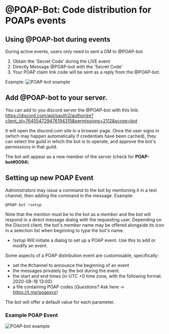 # @POAP-Bot: Code distribution for POAPs events

## Using @POAP-bot during events

During active events, users only need to sent a DM to @POAP-bot

1. Obtain the 'Secret Code' during the LIVE event
2. Directly Message @POAP-bot with the 'Secret Code'
3. Your POAP claim link code will be sent as a reply from the @POAP-bot.

Example:
![POAP-bot example](https://res.cloudinary.com/dbiqkiypz/image/upload/v1615833420/Screen_Shot_2021-03-15_at_15.35.22_iggkoj.png)

## Add @POAP-bot to your server.

You can add to you discord server the @POAP-bot with this link:
https://discord.com/api/oauth2/authorize?client_id=764554729476194315&permissions=2112&scope=bot

It will open the discord.com site in a browser page. Once the user signs in (which may happen automatically if credentials have been cached), they can select the guild in which the bot is to operate, and approve the bot's permissions in that guild.

The bot will appear as a new member of the server (check for __POAP-bot#0094__).

## Setting up new POAP Event

Administrators may issue a command to the bot by mentioning it in a text channel, then adding the command in the message. Example:

`@POAP-bot !setup`

Note that the _mention_ must be to the bot as a _member_ and the bot will respond in a direct message dialog with the requesting user. Depending on the Discord client, the bot's _member_ name may be offered alongside its icon in a selection list when beginning to type the bot's name.

- _!setup_ Will initiate a dialog to set up a POAP event. Use this to add or modify an event.

Some aspects of a POAP distribution event are customisable, specifically:

- set the #channel to announce the beginning of an event
- the messages privately by the bot during the event.
- the start and end times (in UTC +0 time zone, with the following format: 2020-08-18 13:00)
- a file containing POAP codes (_Questions?_ Ask here -> https://t.me/poapxyz)

The bot will offer a default value for each parameter.

### Example POAP Event

![POAP-bot example](https://res.cloudinary.com/dbiqkiypz/image/upload/v1604800813/Screen_Shot_2020-11-07_at_23.00.04_z3xulj.png)
